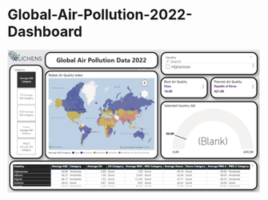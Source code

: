 # Global-Air-Pollution-2022-Dashboard

![Global Air Pollution Dashboard Preview](Global-Air-Pollution-Dashboard.png)
